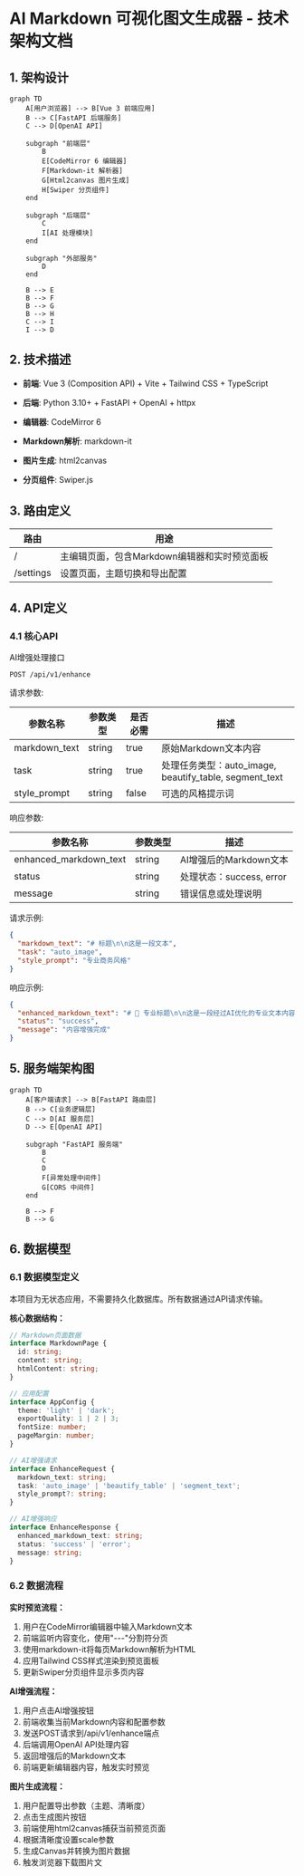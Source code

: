 # AI Markdown 可视化图文生成器 - 技术架构文档

## 1. 架构设计

```mermaid
graph TD
    A[用户浏览器] --> B[Vue 3 前端应用]
    B --> C[FastAPI 后端服务]
    C --> D[OpenAI API]
    
    subgraph "前端层"
        B
        E[CodeMirror 6 编辑器]
        F[Markdown-it 解析器]
        G[Html2canvas 图片生成]
        H[Swiper 分页组件]
    end
    
    subgraph "后端层"
        C
        I[AI 处理模块]
    end
    
    subgraph "外部服务"
        D
    end
    
    B --> E
    B --> F
    B --> G
    B --> H
    C --> I
    I --> D
```

## 2. 技术描述

* **前端**: Vue 3 (Composition API) + Vite + Tailwind CSS + TypeScript

* **后端**: Python 3.10+ + FastAPI + OpenAI + httpx

* **编辑器**: CodeMirror 6

* **Markdown解析**: markdown-it

* **图片生成**: html2canvas

* **分页组件**: Swiper.js

## 3. 路由定义

| 路由        | 用途                         |
| --------- | -------------------------- |
| /         | 主编辑页面，包含Markdown编辑器和实时预览面板 |
| /settings | 设置页面，主题切换和导出配置             |

## 4. API定义

### 4.1 核心API

AI增强处理接口

```
POST /api/v1/enhance
```

请求参数:

| 参数名称           | 参数类型   | 是否必需  | 描述                                                 |
| -------------- | ------ | ----- | -------------------------------------------------- |
| markdown\_text | string | true  | 原始Markdown文本内容                                     |
| task           | string | true  | 处理任务类型：auto\_image, beautify\_table, segment\_text |
| style\_prompt  | string | false | 可选的风格提示词                                           |

响应参数:

| 参数名称                     | 参数类型   | 描述                  |
| ------------------------ | ------ | ------------------- |
| enhanced\_markdown\_text | string | AI增强后的Markdown文本    |
| status                   | string | 处理状态：success, error |
| message                  | string | 错误信息或处理说明           |

请求示例:

```json
{
  "markdown_text": "# 标题\n\n这是一段文本",
  "task": "auto_image",
  "style_prompt": "专业商务风格"
}
```

响应示例:

```json
{
  "enhanced_markdown_text": "# 🎯 专业标题\n\n这是一段经过AI优化的专业文本内容，具有更好的可读性和视觉效果。",
  "status": "success",
  "message": "内容增强完成"
}
```

## 5. 服务端架构图

```mermaid
graph TD
    A[客户端请求] --> B[FastAPI 路由层]
    B --> C[业务逻辑层]
    C --> D[AI 服务层]
    D --> E[OpenAI API]
    
    subgraph "FastAPI 服务端"
        B
        C
        D
        F[异常处理中间件]
        G[CORS 中间件]
    end
    
    B --> F
    B --> G
```

## 6. 数据模型

### 6.1 数据模型定义

本项目为无状态应用，不需要持久化数据库。所有数据通过API请求传输。

**核心数据结构：**

```typescript
// Markdown页面数据
interface MarkdownPage {
  id: string;
  content: string;
  htmlContent: string;
}

// 应用配置
interface AppConfig {
  theme: 'light' | 'dark';
  exportQuality: 1 | 2 | 3;
  fontSize: number;
  pageMargin: number;
}

// AI增强请求
interface EnhanceRequest {
  markdown_text: string;
  task: 'auto_image' | 'beautify_table' | 'segment_text';
  style_prompt?: string;
}

// AI增强响应
interface EnhanceResponse {
  enhanced_markdown_text: string;
  status: 'success' | 'error';
  message: string;
}
```

### 6.2 数据流程

**实时预览流程：**

1. 用户在CodeMirror编辑器中输入Markdown文本
2. 前端监听内容变化，使用"---"分割符分页
3. 使用markdown-it将每页Markdown解析为HTML
4. 应用Tailwind CSS样式渲染到预览面板
5. 更新Swiper分页组件显示多页内容

**AI增强流程：**

1. 用户点击AI增强按钮
2. 前端收集当前Markdown内容和配置参数
3. 发送POST请求到/api/v1/enhance端点
4. 后端调用OpenAI API处理内容
5. 返回增强后的Markdown文本
6. 前端更新编辑器内容，触发实时预览

**图片生成流程：**

1. 用户配置导出参数（主题、清晰度）
2. 点击生成图片按钮
3. 前端使用html2canvas捕获当前预览页面
4. 根据清晰度设置scale参数
5. 生成Canvas并转换为图片数据
6. 触发浏览器下载图片文

